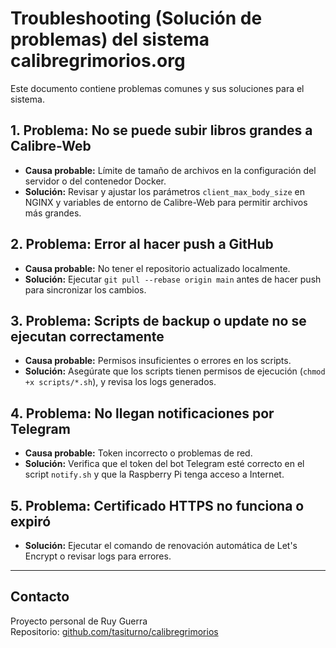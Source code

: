 # Troubleshooting (Solución de problemas) del sistema calibregrimorios.org

Este documento contiene problemas comunes y sus soluciones para el sistema.

## 1. Problema: No se puede subir libros grandes a Calibre-Web

- **Causa probable:** Límite de tamaño de archivos en la configuración del servidor o del contenedor Docker.
- **Solución:** Revisar y ajustar los parámetros `client_max_body_size` en NGINX y variables de entorno de Calibre-Web para permitir archivos más grandes.

## 2. Problema: Error al hacer push a GitHub

- **Causa probable:** No tener el repositorio actualizado localmente.
- **Solución:** Ejecutar `git pull --rebase origin main` antes de hacer push para sincronizar los cambios.

## 3. Problema: Scripts de backup o update no se ejecutan correctamente

- **Causa probable:** Permisos insuficientes o errores en los scripts.
- **Solución:** Asegúrate que los scripts tienen permisos de ejecución (`chmod +x scripts/*.sh`), y revisa los logs generados.

## 4. Problema: No llegan notificaciones por Telegram

- **Causa probable:** Token incorrecto o problemas de red.
- **Solución:** Verifica que el token del bot Telegram esté correcto en el script `notify.sh` y que la Raspberry Pi tenga acceso a Internet.

## 5. Problema: Certificado HTTPS no funciona o expiró

- **Solución:** Ejecutar el comando de renovación automática de Let's Encrypt o revisar logs para errores.

---

## Contacto

Proyecto personal de Ruy Guerra  
Repositorio: [github.com/tasiturno/calibregrimorios](https://github.com/tasiturno/calibregrimorios)
